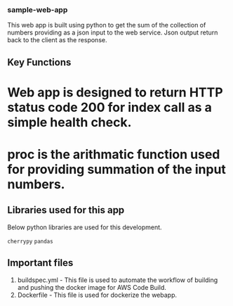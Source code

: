 ### sample-web-app
This web app is built using python to get the sum of the collection of numbers providing as a json input to the web service. Json output return back to the client as the response. 

## Key Functions

# Web app is designed to return HTTP status code 200 for index call as a simple health check. 

# proc is the arithmatic function used for providing summation of the input numbers. 

## Libraries used for this app

Below python libraries are used for this development.

```cherrypy```
```pandas```

## Important files

1. buildspec.yml - This file is used to automate the workflow of building and pushing the docker image for AWS Code Build.
2. Dockerfile - This file is used for dockerize the webapp.
